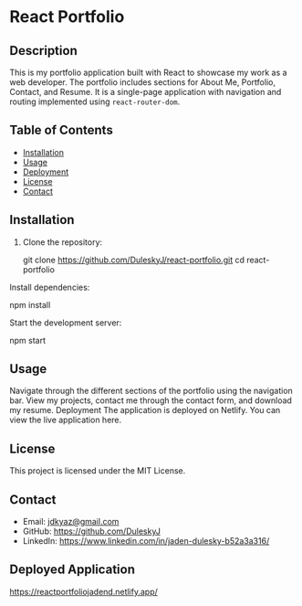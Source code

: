 # React Portfolio

## Description

This is my portfolio application built with React to showcase my work as a web developer. The portfolio includes sections for About Me, Portfolio, Contact, and Resume. It is a single-page application with navigation and routing implemented using `react-router-dom`.

## Table of Contents

- [Installation](#installation)
- [Usage](#usage)
- [Deployment](#deployment)
- [License](#license)
- [Contact](#contact)

## Installation

1. Clone the repository:

   git clone https://github.com/DuleskyJ/react-portfolio.git
   cd react-portfolio

Install dependencies:

npm install

Start the development server:

npm start

## Usage
Navigate through the different sections of the portfolio using the navigation bar.
View my projects, contact me through the contact form, and download my resume.
Deployment
The application is deployed on Netlify. You can view the live application here.

## License
This project is licensed under the MIT License.

## Contact
- Email: jdkyaz@gmail.com
- GitHub: https://github.com/DuleskyJ
- LinkedIn: https://www.linkedin.com/in/jaden-dulesky-b52a3a316/ 

## Deployed Application
https://reactportfoliojadend.netlify.app/

